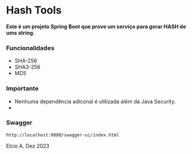 # Hash Tools

**Este é um projeto Spring Boot que prove um serviço para gerar HASH de ums string.**

### Funcionalidades

- SHA-256
- SHA3-256
- MD5

### Importante

- Nenhuma dependência adiconal é utilizada além da Java Security.
- 
### Swagger

`http://localhost:8080/swagger-ui/index.html`

Elcio A. Dez 2023
